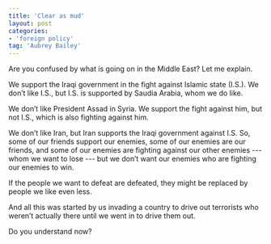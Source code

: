 ```yaml
---
title: 'Clear as mud'
layout: post
categories:
- 'foreign policy'
tag: 'Aubrey Bailey'
---
```


Are you confused by what is going on in the Middle East? Let me explain.  
  
We support the Iraqi government in the fight against Islamic state (I.S.). We don’t like I.S., but I.S. is supported by Saudia Arabia, whom we do like.

We don’t like President Assad in Syria. We support the fight against him, but not I.S., which is also fighting against him.

We don’t like Iran, but Iran supports the Iraqi government against I.S. So, some of our friends support our enemies, some of our enemies are our friends, and some of our enemies are fighting against our other enemies --- whom we want to lose --- but we don’t want our enemies who are fighting our enemies to win.

If the people we want to defeat are defeated, they might be replaced by people we like even less.

And all this was started by us invading a country to drive out terrorists who weren’t actually there until we went in to drive them out.

Do you understand now?